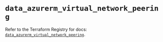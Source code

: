 # `data_azurerm_virtual_network_peering`

Refer to the Terraform Registry for docs: [`data_azurerm_virtual_network_peering`](https://registry.terraform.io/providers/hashicorp/azurerm/4.38.0/docs/data-sources/virtual_network_peering).
